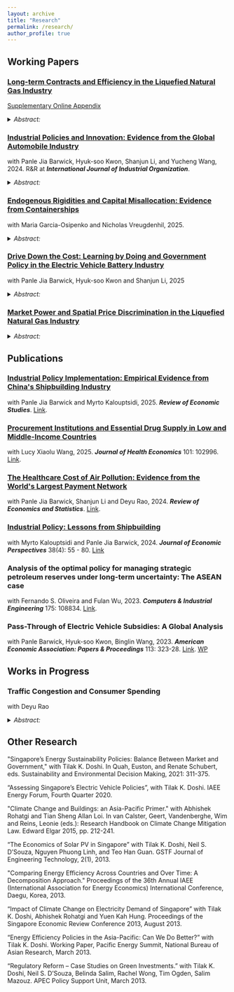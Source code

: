 ```yaml
---
layout: archive
title: "Research"
permalink: /research/
author_profile: true
---
```


## Working Papers



### [Long-term Contracts and Efficiency in the Liquefied Natural Gas Industry](https://www.dropbox.com/s/njxs3mfdjroyhq6/NahimZahur_LNG_Contracts.pdf?raw=1 "Long-term Contracts and Efficiency in the Liquefied Natural Gas Industry")

[Supplementary Online Appendix](https://www.dropbox.com/s/qmv6qbakepwjek8/NahimZahur_LNG_Contracts_2022_Supplementary_Material.pdf?raw=1 "Supplementary Online Appendix")

<details>
<summary><em>Abstract:</em></summary>
In many capital-intensive markets, sellers sign long-term contracts with buyers before committing to sunk cost investments. Ex-ante contracts mitigate the risk of under-investment arising from ex-post bargaining. However, contractual rigidities reduce the ability of firms to respond flexibly to demand shocks. This paper provides an empirical analysis of this trade-off, focusing on the liquefied natural gas (LNG) industry, where long-term contracts account for over 70% of trade. I develop a model of contracting, investment and spot trade that incorporates bargaining frictions and contractual rigidities. I structurally estimate this model using a rich dataset of the LNG industry, employing a novel estimation strategy that utilizes the timing of contracting and investment decisions to infer bargaining power. I find that without long-term contracts, sellers would decrease investment by 27%, but allocative efficiency would significantly improve. Negative contracting externalities lead to inefficient over-use of long-term contracts in equilibrium. Policies aimed at eliminating contractual rigidities reduce investment by 16%, but raise welfare by 9%.
</details>

### [Industrial Policies and Innovation: Evidence from the Global Automobile Industry](https://panlebarwick.github.io/papers/Yr24_Auto_IP_Patent.pdf) 
with Panle Jia Barwick, Hyuk-soo Kwon, Shanjun Li, and Yucheng Wang, 2024. R&R at ***International Journal of Industrial Organization***.

<details>
<summary><em>Abstract:</em></summary>
This paper examines the impact of industrial policies (IPs) on innovation in the global
automobile industry. We compile the first comprehensive dataset linking global IPs with
patent data related to the auto industry from 2008 to 2023. We document a major shift in policy focus: by 2022, nearly half of all IPs targeted electric vehicles (EV)-related sectors, up from almost none in 2008. In the meantime, there has been a clear technological transition from internal combustion engine (GV) technologies to EV innovations. Our analysis finds a positive relationship between policy support and innovation activity. At the country level, a one-standard-deviation increase in five-year cumulative EV-targeted IPs is associated with a four-percent rise in new EV patent applications. Firm-level analyses (using OLS, IV, and PPML) indicate that a ten-percent increase in EV financial incentives received by automakers and EV battery producers leads to a similar four-percent increase in EV innovations. We confirm the importance of path dependence in the direction of technology change in the automobile industry but find no evidence that EV-targeted IPs stimulate innovation in GV technologies.
</details>

### [Endogenous Rigidities and Capital Misallocation: Evidence from Containerships](https://www.dropbox.com/scl/fi/qmzrowe7213w8h0mr5qn3/20250111_gvz_containerships.pdf?rlkey=0hod4t4obn6p4zq1hp90lou1n&raw=1 "Endogenous Rigidities and Capital Misallocation: Evidence from Containerships")
with Maria Garcia-Osipenko and Nicholas Vreugdenhil, 2025.

<details>
<summary><em>Abstract:</em></summary>
We investigate how endogenous rigidities inhibit efficient physical capital reallocation. We focus on the role of contract duration - a classic example of an adjustment rigidity. We argue that when agents choose to sign longer contracts in booms when asset markets are thin, they generate a contracting externality which further reduces available capacity and amplifies market thinness. This causes equilibrium contracts to be inefficiently long in booms and impedes the adjustment of these markets to shocks. We develop an equilibrium dynamic matching framework with booms and busts, where agents search and choose for how long to match. We apply the framework to the market for containership leasing contracts, an important part of the supply chain. We quantify misallocation in the decentralized equilibrium and find it is particularly substantial in the transition after an aggregate shock. We also quantify implications for the significant resources devoted to industrial policy in this setting.
</details>

### [Drive Down the Cost: Learning by Doing and Government Policy in the Electric Vehicle Battery Industry]( https://www.dropbox.com/scl/fi/ba8msdbvxyiy309ayyn3g/LBD_BKLZ_2025.pdf?rlkey=gehfsgvdgjfxnjurjnrjq02xy&raw=1 "Drive Down the Cost: Learning by Doing and Government Policy in the Electric Vehicle Battery Industry")
with Panle Jia Barwick, Hyuk-soo Kwon and Shanjun Li, 2025

<details>
<summary><em>Abstract:</em></summary>
Electric vehicle (EV) battery costs have declined by over 90% in the past decade. This study investigates the role of learning-by-doing (LBD) in driving this reduction and its interaction with two major government policies – consumer EV subsidies and local content requirements. Leveraging rich data on EV models and battery suppliers, we develop and estimate a structural model of the global EV industry that incorporates heterogeneous consumer choices and strategic pricing behaviors of EV producers and battery suppliers. The model allows us to recover battery costs for each EV model and quantify the extent of LBD in battery production. The learning rate is estimated to be 7.5% during our sample period after controlling for industry technological progress, economies of scale, input costs, and EV assembly experience. LBD magnified the effectiveness of consumer EV subsidies by several folds and generated complementarity
among subsidies across countries. Upstream battery suppliers capture a small fraction of the benefits brought by LBD to downstream EV producers and consumers, and consumer
EV subsidies improved social welfare by accelerating LBD and reducing battery costs.
China’s local content requirement helped domestic suppliers gain a competitive advantage at the expense of consumers and foreign suppliers, but its domestic welfare implications would shift from positive to negative if implemented five years later.
</details>

### [Market Power and Spatial Price Discrimination in the Liquefied Natural Gas Industry](https://www.dropbox.com/s/6cisjyn9v9xzwyx/NahimZahur_LNG_MarketPower_Draft_2023.pdf?raw=1 "Market Power and Spatial Price Discrimination in the Liquefied Natural Gas Industry")

<details>
<summary><em>Abstract:</em></summary>
The liquefied natural gas (LNG) industry is characterized by systematic inter-regional price differentials, raising the question of whether sellers price discriminate. This paper measures market power in the LNG spot market and studies how market power influences pricing, trade and welfare. I develop a method for inferring market conduct that utilizes information on sellers’ pricing and quantity decisions across multiple geographically segmented markets. My test for market conduct is based on the observation that sellers exercising market power engage in third-degree price discrimination, whereas sellers behaving competitively do not. Using data
from 2006 to 2017 on spot market trade flows, spot prices, shipping costs and seller capacities, I estimate a structural model of LNG trade and pricing that incorporates spatial differentiation, capacity constraints and trade frictions and flexibly nests different models of seller market power. I find that seller decisions are consistent with a Cournot model and unlikely to be generated by a competitive model. The total deadweight loss from market power is estimated to be USD 12 billion, or about 4.5% of total revenue. I find that market power plays a key role in exacerbating inter-regional price differentials.
</details>


## Publications

### [Industrial Policy Implementation: Empirical Evidence from China's Shipbuilding Industry](https://www.dropbox.com/scl/fi/5idx4rdq017spabs3nz1v/Yr23_ChinaShipyard_Dec05.pdf?rlkey=8h1dnfhc8quodmu46m7i936vu&raw=1 "Industrial Policy Implementation: Empirical Evidence from China's Shipbuilding Industry") 
with Panle Jia Barwick and Myrto Kalouptsidi, 2025. ***Review of Economic Studies***. [Link](https://doi.org/10.1093/restud/rdaf011 "Link").    

### [Procurement Institutions and Essential Drug Supply in Low and Middle-Income Countries](https://doi.org/10.1016/j.jhealeco.2025.102996 "Procurement Institutions and Essential Drug Supply in Low and Middle-Income Countries")
with Lucy Xiaolu Wang, 2025. ***Journal of Health Economics*** 101: 102996. [Link](https://doi.org/10.1016/j.jhealeco.2025.102996 "Link").   

### [The Healthcare Cost of Air Pollution: Evidence from the World's Largest Payment Network](https://www.dropbox.com/s/mtkp3esns9m724z/BLRZ_2022_Pollution_Health_China.pdf?raw=1 "The Healthcare Cost of Air Pollution: Evidence from the World's Largest Payment Network")
with Panle Jia Barwick, Shanjun Li and Deyu Rao, 2024. ***Review of Economics and Statistics***. [Link](https://doi.org/10.1162/rest_a_01430 "Link"). 

### [Industrial Policy: Lessons from Shipbuilding](https://panlebarwick.github.io/papers/Yr24_JEP_IndPolicy.pdf "Industrial Policy: Lessons from Shipbuilding")
with Myrto Kalouptsidi and Panle Jia Barwick, 2024. ***Journal of Economic Perspectives*** 38(4): 55 - 80. [Link](https://www.aeaweb.org/articles?id=10.1257/jep.38.4.55)

### Analysis of the optimal policy for managing strategic petroleum reserves under long-term uncertainty: The ASEAN case
with Fernando S. Oliveira and Fulan Wu, 2023. ***Computers & Industrial Engineering*** 175: 108834. [Link](https://doi.org/10.1016/j.cie.2022.108834 "Link"). 
 
### Pass-Through of Electric Vehicle Subsidies: A Global Analysis
with Panle Barwick, Hyuk-soo Kwon, Binglin Wang, 2023. ***American Economic Association: Papers & Proceedings*** 113: 323-28. [Link](https://www.aeaweb.org/articles?id=10.1257/pandp.20231064 "Link"). [WP](https://drive.google.com/file/d/1WgrsGhbKWsrahLVRH08B1p4P7cxCyfsB/view "WP") 



## Works in Progress






### Traffic Congestion and Consumer Spending
with Deyu Rao

<details>
<summary><em>Abstract:</em></summary>
The cost of congestion is a key input in the design of transportation policy. Existing estimates of the social cost of traffic congestion account for the value of travel time, increased air pollution and accidents, and the impact on subjective well-being. We highlight an important additional cost: congestion disrupts economic activities. Consumers who cancel or postpone their spending plans on congested days incur a cost from not being able to engage in consumption at their preferred time. This paper investigates how traffic congestion affects consumption, focusing on Beijing in 2014. Using high-frequency credit and debit card consumption and traffic congestion data, we show that a 10% increase in travel time leads to a 2.4% decrease in consumption on the same day. We find little evidence to suggest that consumers substitute consumption over time.
</details>



## Other Research

"Singapore’s Energy Sustainability Policies: Balance Between Market and Government," with Tilak K. Doshi. In Quah, Euston, and Renate Schubert, eds. Sustainability and Environmental Decision Making, 2021: 311-375.

“Assessing Singapore’s Electric Vehicle Policies”, with Tilak K. Doshi. IAEE Energy Forum, Fourth Quarter 2020.

"Climate Change and Buildings: an Asia-Pacific Primer."
with Abhishek Rohatgi and Tian Sheng Allan Loi. In van Calster, Geert, Vandenberghe, Wim and Reins, Leonie (eds.): Research Handbook on Climate Change Mitigation Law. Edward Elgar 2015, pp. 212-241.

“The Economics of Solar PV in Singapore” 
with Tilak K. Doshi, Neil S. D’Souza, Nguyen Phuong Linh, and Teo Han Guan. GSTF Journal of Engineering Technology, 2(1), 2013.

"Comparing Energy Efficiency Across Countries and Over Time: A Decomposition Approach." Proceedings of the 36th Annual IAEE (International Association for Energy Economics) International Conference, Daegu, Korea, 2013.

“Impact of Climate Change on Electricity Demand of Singapore” 
with Tilak K. Doshi, Abhishek Rohatgi and Yuen Kah Hung. Proceedings of the Singapore Economic Review Conference 2013, August 2013.

“Energy Efficiency Policies in the Asia-Pacific: Can We Do Better?” 
with Tilak K. Doshi. Working Paper, Pacific Energy Summit, National Bureau of Asian Research, March 2013.

“Regulatory Reform – Case Studies on Green Investments.” 
with Tilak K. Doshi, Neil S. D’Souza, Belinda Salim, Rachel Wong, Tim Ogden, Salim Mazouz. APEC Policy Support Unit, March 2013.

